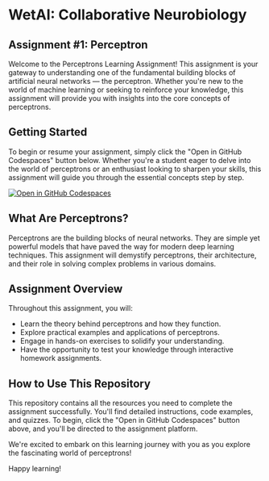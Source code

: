 # WetAI: Collaborative Neurobiology
## Assignment #1: Perceptron

Welcome to the Perceptrons Learning Assignment! This assignment is your gateway to understanding one of the fundamental building blocks of artificial neural networks — the perceptron. Whether you're new to the world of machine learning or seeking to reinforce your knowledge, this assignment will provide you with insights into the core concepts of perceptrons.

## Getting Started

To begin or resume your assignment, simply click the "Open in GitHub Codespaces" button below. Whether you're a student eager to delve into the world of perceptrons or an enthusiast looking to sharpen your skills, this assignment will guide you through the essential concepts step by step.

[![Open in GitHub Codespaces](https://github.com/codespaces/badge.svg)](https://codespaces.new/Braingeneers-Education/WetAI-Perceptron?quickstart=1)

## What Are Perceptrons?

Perceptrons are the building blocks of neural networks. They are simple yet powerful models that have paved the way for modern deep learning techniques. This assignment will demystify perceptrons, their architecture, and their role in solving complex problems in various domains.

## Assignment Overview

Throughout this assignment, you will:

- Learn the theory behind perceptrons and how they function.
- Explore practical examples and applications of perceptrons.
- Engage in hands-on exercises to solidify your understanding.
- Have the opportunity to test your knowledge through interactive homework assignments.

## How to Use This Repository

This repository contains all the resources you need to complete the assignment successfully. You'll find detailed instructions, code examples, and quizzes. To begin, click the "Open in GitHub Codespaces" button above, and you'll be directed to the assignment platform.

We're excited to embark on this learning journey with you as you explore the fascinating world of perceptrons!

Happy learning!
